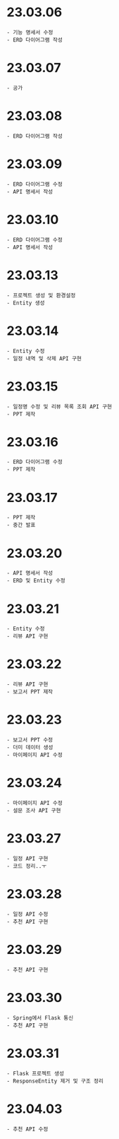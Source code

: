 # 23.03.06
```
- 기능 명세서 수정
- ERD 다이어그램 작성
```

# 23.03.07
```
- 공가
```

# 23.03.08
```
- ERD 다이어그램 작성
```

# 23.03.09
```
- ERD 다이어그램 수정
- API 명세서 작성
```

# 23.03.10
```
- ERD 다이어그램 수정
- API 명세서 작성
```

# 23.03.13
```
- 프로젝트 생성 및 환경설정
- Entity 생성
```

# 23.03.14
```
- Entity 수정
- 일정 내역 및 삭제 API 구현
```

# 23.03.15
```
- 일정명 수정 및 리뷰 목록 조회 API 구현
- PPT 제작
```

# 23.03.16
```
- ERD 다이어그램 수정
- PPT 제작
```

# 23.03.17
```
- PPT 제작
- 중간 발표
```

# 23.03.20
```
- API 명세서 작성
- ERD 및 Entity 수정
```

# 23.03.21
```
- Entity 수정
- 리뷰 API 구현
```

# 23.03.22
```
- 리뷰 API 구현
- 보고서 PPT 제작
```

# 23.03.23
```
- 보고서 PPT 수정
- 더미 데이터 생성
- 마이페이지 API 수정
```

# 23.03.24
```
- 마이페이지 API 수정
- 설문 조사 API 구현
```

# 23.03.27
```
- 일정 API 구현
- 코드 정리..ㅜ
```

# 23.03.28
```
- 일정 API 수정
- 추천 API 구현
```

# 23.03.29
```
- 추천 API 구현
```

# 23.03.30
```
- Spring에서 Flask 통신
- 추천 API 구현
```

# 23.03.31
```
- Flask 프로젝트 생성
- ResponseEntity 제거 및 구조 정리
```

# 23.04.03
```
- 추천 API 수정
```
